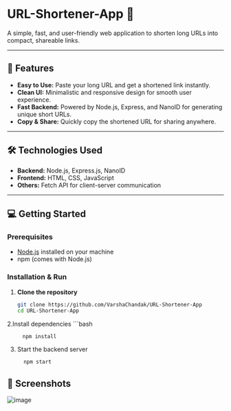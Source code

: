 # URL-Shortener-App 🚀

A simple, fast, and user-friendly web application to shorten long URLs into compact, shareable links.

---

## 🚀 Features

- **Easy to Use:** Paste your long URL and get a shortened link instantly.
- **Clean UI:** Minimalistic and responsive design for smooth user experience.
- **Fast Backend:** Powered by Node.js, Express, and NanoID for generating unique short URLs.
- **Copy & Share:** Quickly copy the shortened URL for sharing anywhere.

---

## 🛠️ Technologies Used

- **Backend:** Node.js, Express.js, NanoID
- **Frontend:** HTML, CSS, JavaScript
- **Others:** Fetch API for client-server communication

---

## 💻 Getting Started

### Prerequisites

- [Node.js](https://nodejs.org/) installed on your machine
- npm (comes with Node.js)

### Installation & Run

1. **Clone the repository**

   ```bash
   git clone https://github.com/VarshaChandak/URL-Shortener-App
   cd URL-Shortener-App

  2.Install dependencies
    ```bash

         npm install

 3. Start the backend server

    ```bash
      npm start

  ## 📸 Screenshots
  ![image](https://github.com/user-attachments/assets/8031b3fc-313e-4493-b600-109b666f5871)



